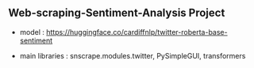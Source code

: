 ## Web-scraping-Sentiment-Analysis Project

* model : https://huggingface.co/cardiffnlp/twitter-roberta-base-sentiment
  
* main libraries : snscrape.modules.twitter, PySimpleGUI, transformers
